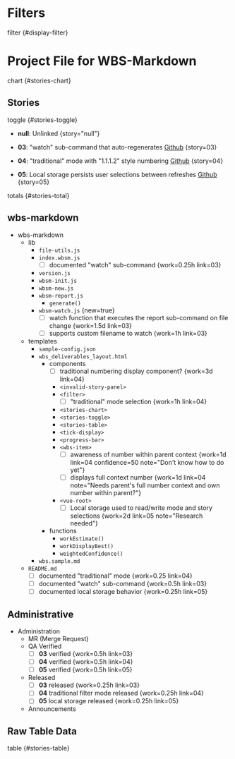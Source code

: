 # Filters

filter {#display-filter}

# Project File for WBS-Markdown

chart {#stories-chart}

## Stories

toggle {#stories-toggle}

- **null**: Unlinked {story="null"}

- **03**: "watch" sub-command that auto-regenerates [Github](https://github.com/brainlid/wbs_markdown/issues/3) {story=03}
- **04**: "traditional" mode with "1.1.1.2" style numbering [Github](https://github.com/brainlid/wbs_markdown/issues/4) {story=04}
- **05**: Local storage persists user selections between refreshes [Github](https://github.com/brainlid/wbs_markdown/issues/5) {story=05}

totals {#stories-total}


## wbs-markdown

- wbs-markdown
  - lib
    - `file-utils.js`
    - `index.wbsm.js`
      - [ ] documented "watch" sub-command {work=0.25h link=03}
    - `version.js`
    - `wbsm-init.js`
    - `wbsm-new.js`
    - `wbsm-report.js`
      - `generate()`
    - `wbsm-watch.js` {new=true}
      - [ ] watch function that executes the report sub-command on file change {work=1.5d link=03}
      - [ ] supports custom filename to watch {work=1h link=03}
  - templates
    - `sample-config.json`
    - `wbs_deliverables_layout.html`
      - components
        - [ ] traditional numbering display component? {work=3d link=04}
        - `<invalid-story-panel>`
        - `<filter>`
          - [ ] "traditional" mode selection {work=1h link=04}
        - `<stories-chart>`
        - `<stories-toggle>`
        - `<stories-table>`
        - `<tick-display>`
        - `<progress-bar>`
        - `<wbs-item>`
          - [ ] awareness of number within parent context {work=1d link=04 confidence=50 note="Don't know how to do yet"}
          - [ ] displays full context number {work=1d link=04 note="Needs parent's full number context and own number within parent?"}
        - `<vue-root>`
          - [ ] Local storage used to read/write mode and story selections {work=2d link=05 note="Research needed"}
      - functions
        - `workEstimate()`
        - `workDisplayBest()`
        - `weightedConfidence()`
    - `wbs.sample.md`
  - `README.md`
    - [ ] documented "traditional" mode {work=0.25 link=04}
    - [ ] documented "watch" sub-command {work=0.5h link=03}
    - [ ] documented local storage behavior {work=0.25h link=05}

## Administrative

- Administration
  - MR (Merge Request)
  - QA Verified
    - [ ] **03** verified {work=0.5h link=03}
    - [ ] **04** verified {work=0.5h link=04}
    - [ ] **05** verified {work=0.5h link=05}
  - Released
    - [ ] **03** released {work=0.25h link=03}
    - [ ] **04** traditional filter mode released {work=0.25h link=04}
    - [ ] **05** local storage released {work=0.25h link=05}
  - Announcements

## Raw Table Data

table {#stories-table}
